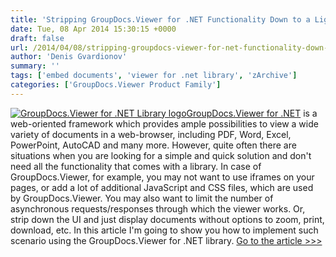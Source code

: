 ```yaml
---
title: 'Stripping GroupDocs.Viewer for .NET Functionality Down to a Lightweight Document Embedding Tool'
date: Tue, 08 Apr 2014 15:30:15 +0000
draft: false
url: /2014/04/08/stripping-groupdocs-viewer-for-net-functionality-down-to-lightweight-document-embedding-tool/
author: 'Denis Gvardionov'
summary: ''
tags: ['embed documents', 'viewer for .net library', 'zArchive']
categories: ['GroupDocs.Viewer Product Family']
---
```


[![GroupDocs.Viewer for .NET Library logo](https://blog.groupdocs.com/wp-content/uploads/sites/4/2014/04/GD_VWR_NETIcon_114.png "GroupDocs.Viewer for .NET Library")](http://groupdocs.com/dot-net/document-viewer-library)[GroupDocs.Viewer for .NET](http://groupdocs.com/dot-net/document-viewer-library) is a web-oriented framework which provides ample possibilities to view a wide variety of documents in a web-browser, including PDF, Word, Excel, PowerPoint, AutoCAD and many more. However, quite often there are situations when you are looking for a simple and quick solution and don't need all the functionality that comes with a library. In case of GroupDocs.Viewer, for example, you may not want to use iframes on your pages, or add a lot of additional JavaScript and CSS files, which are used by GroupDocs.Viewer. You may also want to limit the number of asynchronous requests/responses through which the viewer works. Or, strip down the UI and just display documents without options to zoom, print, download, etc. In this article I'm going to show you how to implement such scenario using the GroupDocs.Viewer for .NET library. [Go to the article >>>](https://docs.groupdocs.com/viewer/net)





